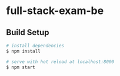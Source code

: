 # full-stack-exam-be

## Build Setup

```bash
# install dependencies
$ npm install

# serve with hot reload at localhost:8000
$ npm start

